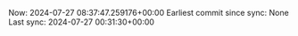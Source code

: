 Now: 2024-07-27 08:37:47.259176+00:00 Earliest commit since sync: None Last sync: 2024-07-27 00:31:30+00:00
